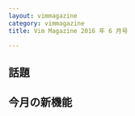```yaml
---
layout: vimmagazine
category: vimmagazine
title: Vim Magazine 2016 年 6 月号

---
```


## 話題

## 今月の新機能
